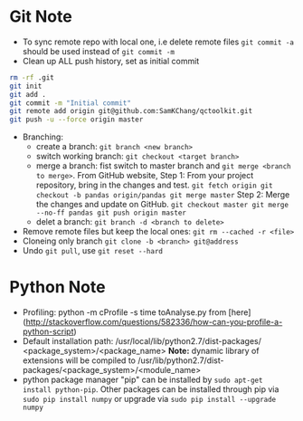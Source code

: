 Git Note
========
* To sync remote repo with local one, i.e delete remote files
  `git commit -a` should be used instead of `git commit -m`
* Clean up ALL push history, set as initial commit
```bash
rm -rf .git
git init
git add .
git commit -m "Initial commit"
git remote add origin git@github.com:SamKChang/qctoolkit.git
git push -u --force origin master
```
* Branching:
  - create a branch: `git branch <new branch>`
  - switch working branch: `git checkout <target branch>`
  - merge a branch: 
    fist switch to master branch and `git merge <branch to merge>`.
    From GitHub website, Step 1: 
    From your project repository, bring in the changes and test.
`
git fetch origin
git checkout -b pandas origin/pandas
git merge master
`
    Step 2:
    Merge the changes and update on GitHub.
`
git checkout master
git merge --no-ff pandas
git push origin master
`
  - delet a branch: `git branch -d <branch to delete>`
* Remove remote files but keep the local ones:
  `git rm --cached -r <file>`
* Cloneing only branch
  `git clone -b <branch> git@address`
* Undo `git pull`, use `git reset --hard`


Python Note
===========
* Profiling: python -m cProfile -s time toAnalyse.py <args> 
from [here]
(http://stackoverflow.com/questions/582336/how-can-you-profile-a-python-script)
* Default installation path: /usr/local/lib/python2.7/dist-packages/
<package_system>/<package_name>
**Note:** dynamic library of extensions will be compiled to 
/usr/lib/python2.7/dist-packages/<package_system>/<module_name>
* python package manager "pip" can be installed by ```sudo apt-get install python-pip```. Other packages can be installed through pip via ```sudo pip install numpy``` or upgrade via ```sudo pip install --upgrade numpy```
